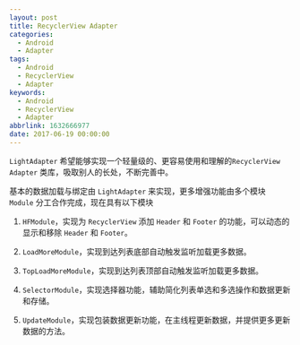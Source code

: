 ```yaml
---
layout: post
title: RecyclerView Adapter
categories:
  - Android
  - Adapter
tags:
  - Android
  - RecyclerView
  - Adapter
keywords:
  - Android
  - RecyclerView
  - Adapter
abbrlink: 1632666977
date: 2017-06-19 00:00:00
---
```


`LightAdapter` 希望能够实现一个轻量级的、更容易使用和理解的`RecyclerView Adapter` 类库，吸取别人的长处，不断完善中。

基本的数据加载与绑定由 `LightAdapter` 来实现，更多增强功能由多个模块 `Module` 分工合作完成，现在具有以下模块
<!--more-->
1. `HFModule`，实现为 `RecyclerView` 添加 `Header` 和 `Footer` 的功能，可以动态的显示和移除 `Header` 和 `Footer`。

2. `LoadMoreModule`，实现到达列表底部自动触发监听加载更多数据。

3. `TopLoadMoreModule`，实现到达列表顶部自动触发监听加载更多数据。

4. `SelectorModule`，实现选择器功能，辅助简化列表单选和多选操作和数据更新和存储。

5. `UpdateModule`，实现包装数据更新功能，在主线程更新数据，并提供更多更新数据的方法。

<!--more-->